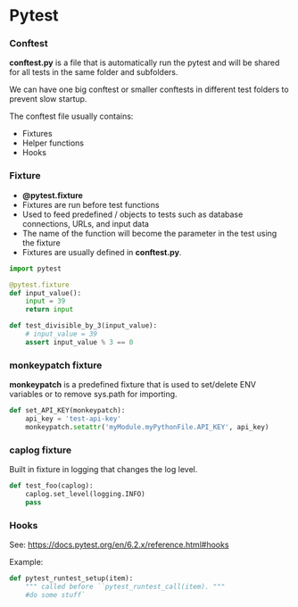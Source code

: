 
# Pytest



### Conftest
**conftest.py** is a file that is automatically run the pytest and will be shared for all tests in the same folder and subfolders.

We can have one big conftest or smaller conftests in different test folders to prevent slow startup.

The conftest file usually contains:
* Fixtures
* Helper functions
* Hooks


### Fixture
* **@pytest.fixture**
* Fixtures are run before test functions
* Used to feed predefined / objects to tests such as database connections, URLs, and input data
* The name of the function will become the parameter in the test using the fixture
* Fixtures are usually defined in **conftest.py**.

```python
import pytest

@pytest.fixture
def input_value():
    input = 39
    return input

def test_divisible_by_3(input_value):
    # input_value = 39
    assert input_value % 3 == 0
```

### monkeypatch fixture
**monkeypatch** is a predefined fixture that is used to set/delete ENV variables or to remove sys.path for importing.

```python
def set_API_KEY(monkeypatch):
    api_key = 'test-api-key'
    monkeypatch.setattr('myModule.myPythonFile.API_KEY', api_key)
```


### caplog fixture
Built in fixture in logging that changes the log level.
```python
def test_foo(caplog):
    caplog.set_level(logging.INFO)
    pass
```

### Hooks
See: https://docs.pytest.org/en/6.2.x/reference.html#hooks

Example:
```python
def pytest_runtest_setup(item):
    """ called before ``pytest_runtest_call(item). """
    #do some stuff`
```
